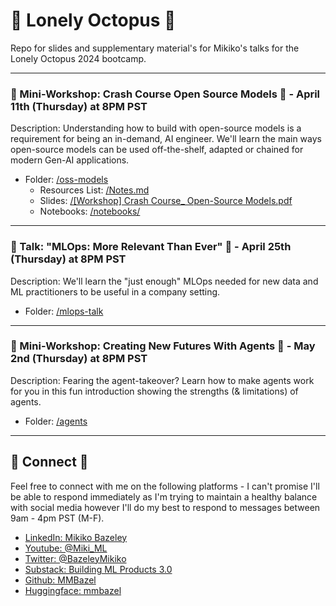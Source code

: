 # 🐙 Lonely Octopus 🐙

Repo for slides and supplementary material's for Mikiko's talks for the Lonely Octopus 2024 bootcamp. 

--- 

### 🦙 Mini-Workshop: Crash Course Open Source Models 🦙  - April 11th (Thursday) at 8PM PST
Description: Understanding how to build with open-source models is a requirement for being an in-demand, AI engineer. We'll learn the main ways open-source models can be used off-the-shelf, adapted or chained for modern Gen-AI applications.
* Folder: [/oss-models](https://github.com/MMBazel/LO_GenAI_Workshops/tree/main/oss-models)
  * Resources List: [/Notes.md](https://github.com/MMBazel/LO_GenAI_Workshops/blob/main/oss-models/Notes.md)
  * Slides: [/[Workshop] Crash Course_ Open-Source Models.pdf](https://github.com/MMBazel/LO_GenAI_Workshops/blob/main/oss-models/%5BWorkshop%5D%20Crash%20Course_%20Open-Source%20Models.pdf)
  * Notebooks: [/notebooks/](https://github.com/MMBazel/LO_GenAI_Workshops/tree/main/oss-models/notebooks)

---

### 🧰 Talk: "MLOps: More Relevant Than Ever" 🧰 - April 25th (Thursday) at 8PM PST
Description: We'll learn the "just enough" MLOps needed for new data and ML practitioners to be useful in a company setting.
* Folder: [/mlops-talk](https://github.com/MMBazel/LO_GenAI_Workshops/tree/main/mlops-talk) 

--- 

### 👾 Mini-Workshop: Creating New Futures With Agents 🤖 - May 2nd (Thursday) at 8PM PST
Description: Fearing the agent-takeover? Learn how to make agents work for you in this fun introduction showing the strengths (& limitations) of agents.
* Folder: [/agents](https://github.com/MMBazel/LO_GenAI_Workshops/tree/main/agents)

---

## 🔗 Connect 🔗
Feel free to connect with me on the following platforms - I can't promise I'll be able to respond immediately as I'm trying to maintain a healthy balance with social media however I'll do my best to respond to messages between 9am - 4pm PST (M-F). 

* [LinkedIn: Mikiko Bazeley](https://www.linkedin.com/in/mikikobazeley/)
* [Youtube: @Miki_ML](https://www.youtube.com/@Miki_ML)
* [Twitter: @BazeleyMikiko](https://twitter.com/BazeleyMikiko)
* [Substack: Building ML Products 3.0](https://mikikobazeley.substack.com/)
* [Github: MMBazel](https://github.com/MMBazel)
* [Huggingface: mmbazel](https://huggingface.co/mmbazel)
